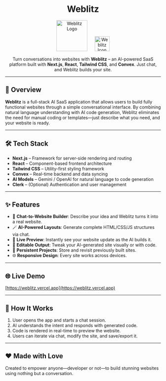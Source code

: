 <h1 align="center">Weblitz</h1>

<p align="center">
  <img src="/logo.png" alt="Weblitz Logo" width="100" />
  &nbsp;&nbsp;&nbsp;&nbsp;
  <img src="/favicon.ico" alt="Weblitz Icon" width="48" />
</p>

<p align="center">
  Turn conversations into websites with <strong>Weblitz</strong> – an AI-powered SaaS platform built with <strong>Next.js</strong>, <strong>React</strong>, <strong>Tailwind CSS</strong>, and <strong>Convex</strong>. Just chat, and Weblitz builds your site.
</p>

---

## 🚀 Overview

**Weblitz** is a full-stack AI SaaS application that allows users to build fully functional websites through a simple conversational interface. By combining natural language understanding with AI code generation, Weblitz eliminates the need for manual coding or templates—just describe what you need, and your website is ready.

---

## 🛠️ Tech Stack

- **Next.js** – Framework for server-side rendering and routing
- **React** – Component-based frontend architecture
- **Tailwind CSS** – Utility-first styling framework
- **Convex** – Real-time backend and data syncing
- **AI Models** – Gemini / OpenAI for natural language to code generation
- **Clerk** – (Optional) Authentication and user management

---

## ✨ Features

- 🧠 **Chat-to-Website Builder**: Describe your idea and Weblitz turns it into a real website.
- 🪄 **AI-Powered Layouts**: Generate complete HTML/CSS/JS structures via chat.
- 📄 **Live Preview**: Instantly see your website update as the AI builds it.
- 🔄 **Editable Output**: Tweak your AI-generated site visually or with code.
- 📁 **Persistent Projects**: Store and revisit previously built sites.
- 🌐 **Responsive Design**: Every site works across devices.

---

## 🌐 Live Demo

[https://weblitz.vercel.app](https://weblitz.vercel.app)

---

## 🧠 How It Works

1. User opens the app and starts a chat session.
2. AI understands the intent and responds with generated code.
3. Code is rendered in real-time to preview the website.
4. Users can iterate via chat, modify the site, and save/export it.

---

## ❤️ Made with Love

Created to empower anyone—developer or not—to build stunning websites using nothing but a conversation.
